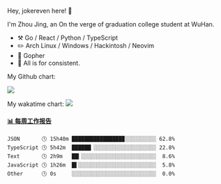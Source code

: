 Hey, jokereven here! 👋

I'm Zhou Jing, an On the verge of graduation college student at WuHan.

-   :hammer_and_pick: Go / React / Python / TypeScript
-   :pencil2: Arch Linux / Windows / Hackintosh / Neovim
-   :seedling: Gopher
-   :thought_balloon: All is for consistent.

My Github chart:

![](https://ghchart.rshah.org/JonnieWayy)

My wakatime chart:
![](https://wakatime.com/share/@jokereven/1679dc82-4bf9-4b63-9203-390d608503de.png)

<!-- waka-box start -->
#### <a href="https://gist.github.com/9f8118785e2d128d746db5f61b0e0a2a" target="_blank">📊 每周工作报告</a>
```text
JSON       🕓 15h40m ████████████████▉░░░░░░░░░░ 62.8%
TypeScript 🕓 5h42m  ██████▏░░░░░░░░░░░░░░░░░░░░ 22.8%
Text       🕓 2h9m   ██▎░░░░░░░░░░░░░░░░░░░░░░░░  8.6%
JavaScript 🕓 1h26m  █▌░░░░░░░░░░░░░░░░░░░░░░░░░  5.8%
Other      🕓 0s     ░░░░░░░░░░░░░░░░░░░░░░░░░░░  0.0%
```
<!-- Powered by https://github.com/journey-ad/waka-box-go . -->
<!-- waka-box end -->
